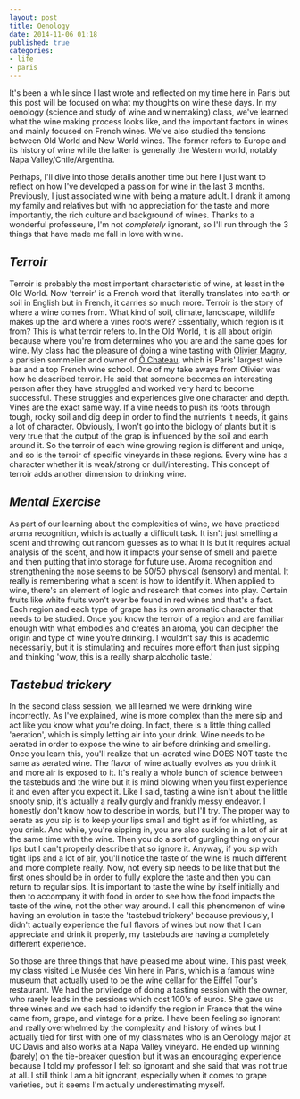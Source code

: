 ```yaml
---
layout: post
title: Oenology
date: 2014-11-06 01:18
published: true
categories:
- life
- paris
---
```


It's been a while since I last wrote and reflected on my time here in Paris but this post will be
focused on what my thoughts on wine these days. In my oenology (science and study of wine and winemaking) class,
we've learned what the wine making process looks like, and the important factors in wines and mainly focused on
French wines. We've also studied the tensions between Old World and New World wines. The former refers to Europe
and its history of wine while the latter is generally the Western world, notably Napa Valley/Chile/Argentina.

Perhaps, I'll dive into those details another time but here I just want to reflect on how I've developed
a passion for wine in the last 3 months. Previously, I just associated wine with being a mature adult.
I drank it among my family and relatives but with no appreciation for the taste and more importantly,
the rich culture and background of wines. Thanks to a wonderful professeure, I'm not _completely_
ignorant, so I'll run through the 3 things that have made me fall in love with wine.

## _Terroir_
Terroir is probably the most important characteristic of wine, at least in the Old World. Now 'terroir'
is a French word that literally translates into earth or soil in English but in French, it carries so
much more. Terroir is the story of where a wine comes from. What kind of soil, climate, landscape, wildlife
makes up the land where a vines roots were? Essentially, which region is it from? This is what terroir refers to.
In the Old World, it is all about origin because where you're from determines who you are and the same goes for wine.
My class had the pleasure of doing a wine tasting with [Olivier Magny](http://www.oliviermagny.com/),
a parisien sommelier and owner of [Ô Chateau](http://www.o-chateau.com/), which is Paris' largest wine bar
and a top French wine school. One of my take aways from Olivier was how he described terroir. He said
that someone becomes an interesting person after they have struggled and worked very hard to become successful.
These struggles and experiences give one character and depth. Vines are the exact same way. If a vine needs to
push its roots through tough, rocky soil and dig deep in order to find the nutrients it needs, it gains a lot of
character. Obviously, I won't go into the biology of plants but it is very true that the output of the grap is
influenced by the soil and earth around it. So the terroir of each wine growing region is different and uniqe,
and so is the terroir of specific vineyards in these regions. Every wine has a character whether it is weak/strong or
dull/interesting. This concept of terroir adds another dimension to drinking wine.

## _Mental Exercise_
As part of our learning about the complexities of wine, we have practiced aroma recognition, which is actually a difficult task.
It isn't just smelling a scent and throwing out random guesses as to what it is but it requires actual analysis of
the scent, and how it impacts your sense of smell and palette and then putting that into storage for future use.
Aroma recognition and strengthening the nose seems to be 50/50 physical (sensory) and mental. It really is remembering what
a scent is how to identify it. When applied to wine, there's an element of logic and research that comes into play.
Certain fruits like white fruits won't ever be found in red wines and that's a fact. Each region and each type of grape has its own aromatic
character that needs to be studied. Once you know the terroir of a region and are familiar enough with what embodies
and creates an aroma, you can decipher the origin and type of wine you're drinking. I wouldn't say this is academic necessarily,
but it is stimulating and requires more effort than just sipping and thinking 'wow, this is a really sharp alcoholic taste.'

## _Tastebud trickery_
In the second class session, we all learned we were drinking wine incorrectly. As I've explained, wine is more complex
than the mere sip and act like you know what you're doing. In fact, there is a little thing called 'aeration', which is
simply letting air into your drink. Wine needs to be aerated in order to expose the wine to air before drinking and smelling.
Once you learn this, you'll realize that un-aerated wine DOES NOT taste the same as aerated wine. The flavor of wine actually
evolves as you drink it and more air is exposed to it. It's really a whole bunch of science between the tastebuds and
the wine but it is mind blowing when you first experience it and even after you expect it. Like I said, tasting a wine
isn't about the little snooty snip, it's actually a really gurgly and frankly messy endeavor. I honestly don't know how
to describe in words, but I'll try. The proper way to aerate as you sip is to keep your lips small and tight as if for whistling,
as you drink. And while, you're sipping in, you are also sucking in a lot of air at the same time with the wine. Then you do
a sort of gurgling thing on your lips but I can't properly describe that so ignore it. Anyway, if you sip with tight lips and
a lot of air, you'll notice the taste of the wine is much different and more complete really. Now, not every sip needs to be like
that but the first ones should be in order to fully explore the taste and then you can return to regular sips. It is important
to taste the wine by itself initially and then to accompany it with food in order to see how the food impacts the taste of the wine,
not the other way around. I call this phenomenon of wine having an evolution in taste the 'tastebud trickery' because
previously, I didn't actually experience the full flavors of wines but now that I can appreciate and drink it properly, my tastebuds
are having a completely different experience.

So those are three things that have pleased me about wine. This past week, my class visited Le Musée des Vin here in Paris,
which is a famous wine museum that actually used to be the wine cellar for the Eiffel Tour's restaurant. We had the
priviledge of doing a tasting session with the owner, who rarely leads in the sessions which cost 100's of euros. She gave us
three wines and we each had to identify the region in France that the wine came from, grape, and vintage for a prize. I have been
feeling so ignorant and really overwhelmed by the complexity and history of wines but I actually tied for first with one of
my classmates who is an Oenology major at UC Davis and also works at a Napa Valley vineyard. He ended up winning (barely) on the
tie-breaker question but it was an encouraging experience because I told my professor I felt so ignorant and she said that was not
true at all. I still think I am a bit ignorant, especially when it comes to grape varieties, but it seems I'm actually underestimating
myself.

